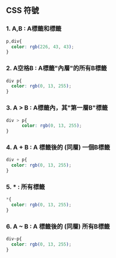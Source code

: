 ## CSS 符號
### 1. A,B : A標籤和標籤
```css
p,div{
  color: rgb(226, 43, 43);
}
```
### 2. A空格B : A標籤"內層"的所有B標籤
```css
div p{
  color: rgb(0, 13, 255);
}
```

### 3. A > B : A標籤內，其"第一層B"標籤 
```css
div > p{
      color: rgb(0, 13, 255);
}
```
### 4. A + B : A 標籤後的 (同層) 一個B標籤
```css
div + p{
  color: rgb(0, 13, 255);
}
```

### 5. * : 所有標籤
```css
*{
  color: rgb(0, 13, 255);
}
```

### 6. A ~ B :  A 標籤後的 (同層) 所有B標籤
```css
div~p{
  color: rgb(0, 13, 255);
} 
```
